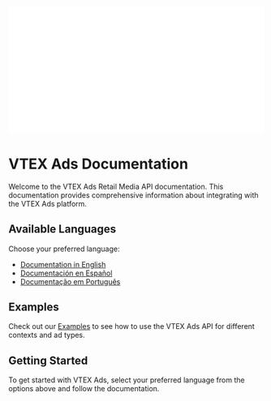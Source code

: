 ![VTEX Ads Logo](assets/vtex-ads-logo.png)

# VTEX Ads Documentation

Welcome to the VTEX Ads Retail Media API documentation. This documentation provides comprehensive information about integrating with the VTEX Ads platform.

## Available Languages

Choose your preferred language:

* [Documentation in English](en/README.md)
* [Documentación en Español](es/README.md)
* [Documentação em Português](pt/README.md)

## Examples

Check out our [Examples](examples/README.md) to see how to use the VTEX Ads API for different contexts and ad types.

## Getting Started

To get started with VTEX Ads, select your preferred language from the options above and follow the documentation.
